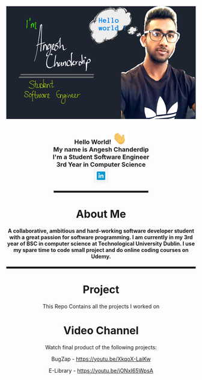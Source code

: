 <h2><img src="Images/cover.png" width="1200" height="300"></h2> 

<div align="center">  
<h3>Hello World! <a><img src="Images/hello.gif" width="40"></a> 
<br>My name is Angesh Chanderdip
<br>I'm a Student Software Engineer 
<br>3rd Year in Computer Science
<br><a href="https://www.linkedin.com/in/angesh-chanderdip-098388208"><img src="Images/linkedln.png" width="40"></a>
</h3>
<hr width="50%" style="height:5px;">

<h1>About Me</h1>

<h4>A collaborative, ambitious and hard-working software developer student with a great passion for software programming. I am currently in my 3rd year of BSC in computer science at Technological University Dublin. I use my spare time to code small project and do online coding courses on Udemy.  </h4>
<hr width="100%" style="height:5px;">

# Project
This Repo Contains all the projects I worked on

# Video Channel
Watch final product of the following projects:

BugZap - https://youtu.be/XkqoX-LaiKw

E-Library - https://youtu.be/jONxI65WpsA
